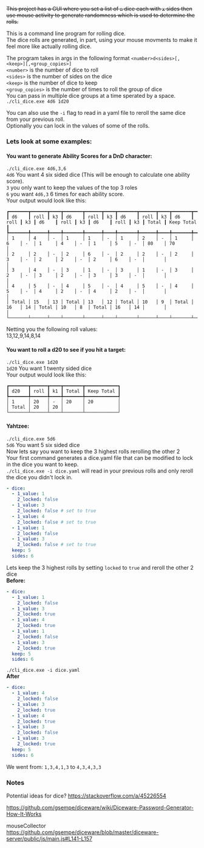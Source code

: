 ~~This project has a GUI where you set a list of `n` dice each with `x` sides then use mouse activity to generate randomness which is used to determine the rolls.~~

This is a command line program for rolling dice.  
The dice rolls are generated, in part, using your mouse movments to make it feel more like actually rolling dice.

The program takes in args in the following format `<number>d<sides>[,<keep>][,<group_copies>]`  
`<number>` is the number of dice to roll  
`<sides>` is the number of sides on the dice  
`<keep>` is the number of dice to keep  
`<group_copies>` is the number of times to roll the group of dice  
You can pass in multiple dice groups at a time sperated by a space. `./cli_dice.exe 4d6 1d20`  

You can also use the `-i` flag to read in a yaml file to reroll the same dice from your previous roll.  
Optionally you can lock in the values of some of the rolls.

### Lets look at some examples:

#### You want to generate Ability Scores for a DnD character:
`./cli_dice.exe 4d6,3,6`  
`4d6` You want 4 six sided dice (This will be enough to calculate one ability score).  
`3` you only want to keep the values of the top 3 roles  
`6` you want `4d6,3` 6 times for each ability score.  
Your output would look like this:  
```
┏━━━━━━━┳━━━━━━┳━━━━┳━━━━━━━┳━━━━━━┳━━━━┳━━━━━━━┳━━━━━━┳━━━━┳━━━━━━━┳━━━━━━┳━━━━┳━━━━━━━┳━━━━━━┳━━━━┳━━━━━━━┳━━━━━━┳━━━━┳━━━━━━━┳━━━━━━━━━━━━┓
┃ d6    ┃ roll ┃ k3 ┃ d6    ┃ roll ┃ k3 ┃ d6    ┃ roll ┃ k3 ┃ d6    ┃ roll ┃ k3 ┃ d6    ┃ roll ┃ k3 ┃ d6    ┃ roll ┃ k3 ┃ Total ┃ Keep Total ┃
┡━━━━━━━╇━━━━━━╇━━━━╇━━━━━━━╇━━━━━━╇━━━━╇━━━━━━━╇━━━━━━╇━━━━╇━━━━━━━╇━━━━━━╇━━━━╇━━━━━━━╇━━━━━━╇━━━━╇━━━━━━━╇━━━━━━╇━━━━╇━━━━━━━╇━━━━━━━━━━━━┩
│ 1     │ 4    │ -  │ 1     │ 1    │ -  │ 1     │ 2    │ -  │ 1     │ 6    │ -  │ 1     │ 4    │ -  │ 1     │ 5    │ -  │ 80    │ 70         │
│ 2     │ 2    │ -  │ 2     │ 6    │ -  │ 2     │ 2    │ -  │ 2     │ 3    │ -  │ 2     │ 2    │ -  │ 2     │ 6    │ -  │       │            │
│ 3     │ 4    │ -  │ 3     │ 1    │ -  │ 3     │ 1    │ -  │ 3     │ 2    │ -  │ 3     │ 2    │ -  │ 3     │ 3    │ -  │       │            │
│ 4     │ 5    │ -  │ 4     │ 5    │ -  │ 4     │ 5    │ -  │ 4     │ 5    │ -  │ 4     │ 2    │ -  │ 4     │ 2    │ -  │       │            │
│ Total │ 15   │ 13 │ Total │ 13   │ 12 │ Total │ 10   │ 9  │ Total │ 16   │ 14 │ Total │ 10   │ 8  │ Total │ 16   │ 14 │       │            │
└───────┴──────┴────┴───────┴──────┴────┴───────┴──────┴────┴───────┴──────┴────┴───────┴──────┴────┴───────┴──────┴────┴───────┴────────────┘
```
Netting you the following roll values:  
13,12,9,14,8,14

#### You want to roll a d20 to see if you hit a target:
`./cli_dice.exe 1d20`  
`1d20` You want 1 twenty sided dice  
Your output would look like this:  
```
┏━━━━━━━┳━━━━━━┳━━━━┳━━━━━━━┳━━━━━━━━━━━━┓
┃ d20   ┃ roll ┃ k1 ┃ Total ┃ Keep Total ┃
┡━━━━━━━╇━━━━━━╇━━━━╇━━━━━━━╇━━━━━━━━━━━━┩
│ 1     │ 20   │ -  │ 20    │ 20         │
│ Total │ 20   │ 20 │       │            │
└───────┴──────┴────┴───────┴────────────┘
```

#### Yahtzee:
`./cli_dice.exe 5d6`  
`5d6` You want 5 six sided dice  
Now lets say you want to keep the 3 highest rolls rerolling the other 2  
Your first command generates a dice.yaml file that can be modified to lock in the dice you want to keep.  
`./cli_dice.exe -i dice.yaml` will read in your previous rolls and only reroll the dice you didn't lock in.  
```yaml
- dice:
  - 1_value: 1
    2_locked: false
  - 1_value: 3
    2_locked: false # set to true
  - 1_value: 4
    2_locked: false # set to true
  - 1_value: 1
    2_locked: false
  - 1_value: 3
    2_locked: false # set to true
  keep: 5
  sides: 6
```
Lets keep the 3 highest rolls by setting `locked` to `true` and reroll the other 2 dice  
**Before:**
```yaml
- dice:
  - 1_value: 1
    2_locked: false
  - 1_value: 3
    2_locked: true
  - 1_value: 4
    2_locked: true
  - 1_value: 1
    2_locked: false
  - 1_value: 3
    2_locked: true
  keep: 5
  sides: 6
```
`./cli_dice.exe -i dice.yaml`  
**After**
```yaml
- dice:
  - 1_value: 4
    2_locked: false
  - 1_value: 3
    2_locked: true
  - 1_value: 4
    2_locked: true
  - 1_value: 3
    2_locked: false
  - 1_value: 3
    2_locked: true
  keep: 5
  sides: 6
```
We went from:
`1,3,4,1,3` to `4,3,4,3,3`



### Notes
Potential ideas for dice?
https://stackoverflow.com/a/45226554

https://github.com/gsempe/diceware/wiki/Diceware-Password-Generator-How-It-Works

mouseCollector
https://github.com/gsempe/diceware/blob/master/diceware-server/public/js/main.js#L141-L157